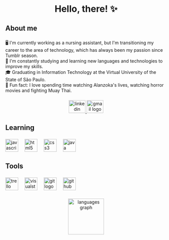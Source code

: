<h1 align="center">Hello, there! ✨</h1>

###

<h2 align="left">About me</h2>

###

<p align="left">🖥️ I'm currently working as a nursing assistant, but I'm transitioning my career to the area of technology, which has always been my passion since Tumblr season.<br>🌱 I'm constantly studying and learning new languages and technologies to improve my skills.<br>🎓 Graduating in Information Technology at the Virtual University of the State of São Paulo.<br>📢 Fun fact: I love spending time watching Alanzoka's lives, watching horror movies and fighting Muay Thai.</p>

###

<div align="center">
  <a href="www.linkedin.com/in/ccomaglio" target="_blank">
    <img src="https://raw.githubusercontent.com/maurodesouza/profile-readme-generator/master/src/assets/icons/social/linkedin/default.svg" width="52" height="40" alt="linkedin logo"  />
  </a>
  <a href="carol07cortez@gmail.com" target="_blank">
    <img src="https://raw.githubusercontent.com/maurodesouza/profile-readme-generator/master/src/assets/icons/social/gmail/default.svg" width="52" height="40" alt="gmail logo"  />
  </a>
</div>

###

<h2 align="left">Learning</h2>

###

<div align="left">
  <img src="https://cdn.jsdelivr.net/gh/devicons/devicon/icons/javascript/javascript-original.svg" height="40" alt="javascript logo"  />
  <img width="12" />
  <img src="https://cdn.jsdelivr.net/gh/devicons/devicon/icons/html5/html5-original.svg" height="40" alt="html5 logo"  />
  <img width="12" />
  <img src="https://cdn.jsdelivr.net/gh/devicons/devicon/icons/css3/css3-original.svg" height="40" alt="css3 logo"  />
  <img width="12" />
  <img src="https://cdn.jsdelivr.net/gh/devicons/devicon/icons/java/java-original.svg" height="40" alt="java logo"  />
</div>

###

<h2 align="left">Tools</h2>

###

<div align="left">
  <img src="https://cdn.simpleicons.org/trello/0052CC" height="40" alt="trello logo"  />
  <img width="12" />
  <img src="file:///C:/Users/carol/AppData/Local/Temp/aaa5f201-0dd2-469a-b173-e7cdb900b7e1_visual-studio-code-icons.zip.7e1/visual-studio-code-icons/vscode.svg" height="40" alt="visualstudiocode logo"  />
  <img width="12" />
  <img src="https://cdn.jsdelivr.net/gh/devicons/devicon/icons/git/git-original.svg" height="40" alt="git logo"  />
  <img width="12" />
  <img src="https://skillicons.dev/icons?i=github" height="40" alt="github logo"  />
</div>

###

<div align="center">
  <img src="https://github-readme-stats.vercel.app/api/top-langs?username=carolmaglio&locale=en&hide_title=false&layout=compact&card_width=320&langs_count=5&theme=dracula&hide_border=true&order=2" height="112" alt="languages graph"  />
</div>

###



<!---
carolmaglio/carolmaglio is a ✨ special ✨ repository because its `README.md` (this file) appears on your GitHub profile.
You can click the Preview link to take a look at your changes.
--->
